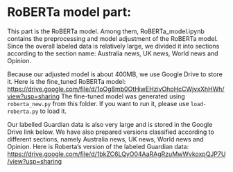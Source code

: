 # RoBERTa model part:
This part is the RoBERTa model. Among them, RoBERTa_model.ipynb contains the 
preprocessing and model adjustment of the RoBERTa model. Since the overall labeled 
data is relatively large, we divided it into sections according to the section name: 
Australia news, UK news, World news and Opinion.

Because our adjusted model is about 400MB, we use Google Drive to store it.
Here is the fine_tuned RoBERTa model: 
https://drive.google.com/file/d/1oOg8mb0OtHiwEHzivOhoHcCWjvxXhHWh/view?usp=sharing
The fine-tuned model was generated using `roberta_new.py` from this folder.
If you want to run it, please use `load-roberta.py` to load it.

Our labelled Guardian data is also very large and is stored in the Google Drive link below. 
We have also prepared versions classified according to different sections, 
namely Australia news, UK news, World news and Opinion.
Here is Roberta’s version of the labeled Guardian data: 
https://drive.google.com/file/d/1bkZC6LQyO04AaRAgRzuMwWvkoxpQJP7U/view?usp=sharing
